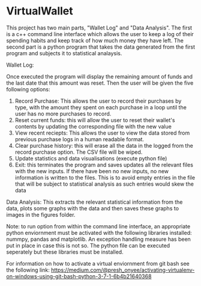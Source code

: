 # VirtualWallet
This project has two main parts, "Wallet Log" and "Data Analysis". The first is a c++ command line interface which allows the user to keep a log of their spending habits and keep track of how much money they have left.
The second part is a python program that takes the data generated from the first program and subjects it to statistical analaysis.

Wallet Log:

Once executed the program will display the remaining amount of funds and the last date that this amount was reset.
Then the user will be given the five following options:

1. Record Purchase: This allows the user to record their purchases by type, with the amount they spent on each purchase in a loop until the user has no more purchases to record. 
2. Reset current funds: this will allow the user to reset their wallet's contents by updating the corresponding file with the new value
3. View recent reciepts: This allows the user to view the data stored from previous purchase logs in a human readable format. 
4. Clear purchase history: this will erase all the data in the logged from the record purchase option. The CSV file will be wiped.
5. Update statistics and data visualisations (execute python file)
6. Exit: this terminates the program and saves updates all the relevant files with the new inputs. If there have been no new inputs, no new information is written to the files. This is to avoid empty entries in the file that will be subject to statistical analysis as such entries would skew the data


Data Analysis:
This extracts the relevant statistical information from the data, plots some graphs with the data and then saves these graphs to images in the figures folder.

Note: to run option from within the command line interface, an appropriate python enviornment must be activated with the following libraries installed:
nummpy, pandas and matplotlib. An exception handling measure has been put in place in case this is not so. The python file can be executed seperately but these libraries must be installed. 

For information on how to activate a virtual enviornment from git bash see the following link: https://medium.com/@presh_onyee/activating-virtualenv-on-windows-using-git-bash-python-3-7-1-6b4b21640368




